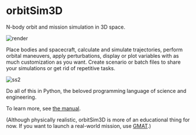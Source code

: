 # orbitSim3D

N-body orbit and mission simulation in 3D space.

![render](https://user-images.githubusercontent.com/80536083/130956326-7e6bde89-80d9-480b-a916-dc46cddd77a3.PNG)

Place bodies and spacecraft, calculate and simulate trajectories, perform orbital maneuvers, apply perturbations, display or plot variables with as much customization as you want.
Create scenario or batch files to share your simulations or get rid of repetitive tasks.

![ss2](https://user-images.githubusercontent.com/80536083/138036237-000d032c-21ee-4732-81aa-3ca348af7f15.PNG)

Do all of this in Python, the beloved programming language of science and engineering.

To learn more, see [the manual](https://github.com/arda-guler/orbitSim3D/blob/master/docs/MANUAL.txt).

(Although physically realistic, orbitSim3D is more of an educational thing for now. If you want to launch a real-world mission, use [GMAT](https://opensource.gsfc.nasa.gov/projects/GMAT/index.php).)

